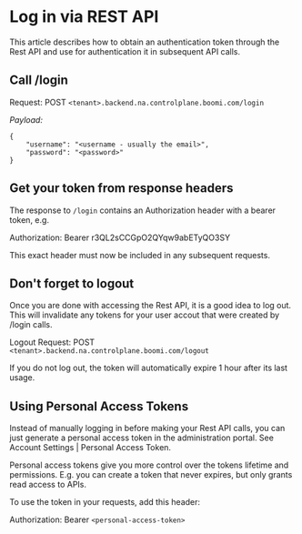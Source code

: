 # Log in via REST API

<head>
  <meta name="guidename" content="API Management"/>
  <meta name="context" content="GUID-b87a8eee-e1b9-49fe-be19-36d51741fdc7"/>
</head>

This article describes how to obtain an authentication token through the Rest API and use for authentication it in subsequent API calls.

## Call /login

Request: POST `<tenant>.backend.na.controlplane.boomi.com/login` 

*Payload:*
```
{
    "username": "<username - usually the email>", 
    "password": "<password>"
}
```

## Get your token from response headers

The response to `/login` contains an Authorization header with a bearer token, e.g.

Authorization: Bearer r3QL2sCCGpO2QYqw9abETyQO3SY

This exact header must now be included in any subsequent requests.

## Don't forget to logout

Once you are done with accessing the Rest API, it is a good idea to log out. This will invalidate any tokens for your user accout that were created by /login calls.

Logout Request: POST `<tenant>.backend.na.controlplane.boomi.com/logout`

If you do not log out, the token will automatically expire 1 hour after its last usage.

## Using Personal Access Tokens

Instead of manually logging in before making your Rest API calls, you can just generate a personal access token in the administration portal. See Account Settings | Personal Access Token.

Personal access tokens give you more control over the tokens lifetime and permissions. E.g. you can create a token that never expires, but only grants read access to APIs.

To use the token in your requests, add this header:

Authorization: Bearer `<personal-access-token>`